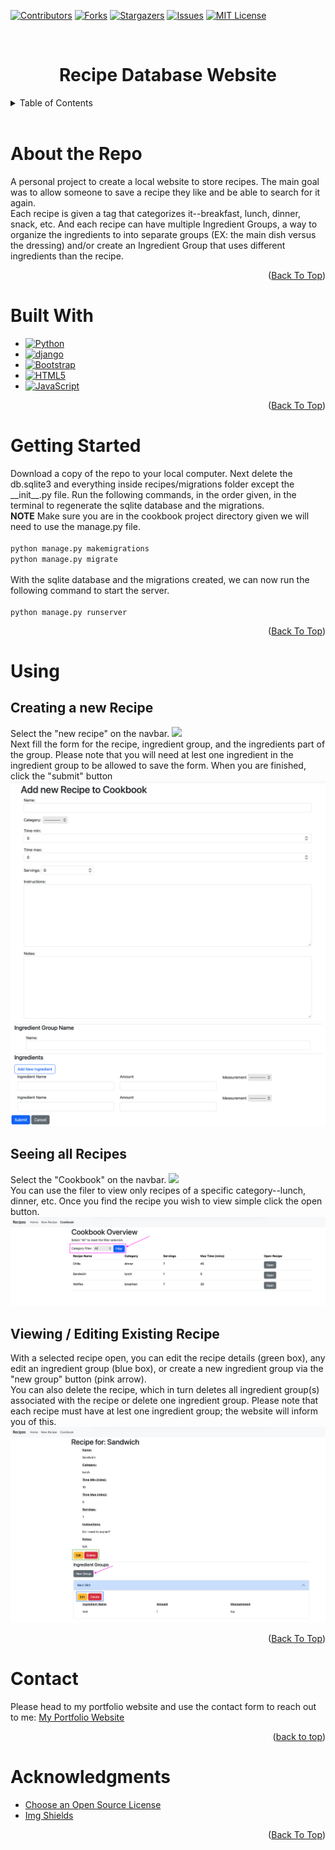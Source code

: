 <!--Helps with compatibility of the back to top link-->
<a id="readme-top"></a>

<!--PROJECT SHIELDS-->
[![Contributors][contributors-shield]][contributors-url]
[![Forks][forks-shield]][forks-url]
[![Stargazers][stars-shield]][stars-url]
[![Issues][issues-shield]][issues-url]
[![MIT License][license-shield]][license-url]

<!-- Project Title -->
<br>
<div>
    <h1 style="text-align:center">Recipe Database Website</h1>
</div>

<!-- Table of Contents -->
<details>
    <summary>Table of Contents</summary>
    <ol>
        <li><a href="#about-the-repo">About The Repo</a></li>
        <li><a href="#built-with">Built With</a></li>
        <li><a href="#getting-started">Getting Started</a></li>
        <li><a href="#Using">Using</a></li>
        <li><a href="#contact">Contact</a></li>
        <li><a href="#acknowledgments">Acknowledgments</a></li>
    </ol>
</details>
<br>

# About the Repo
A personal project to create a local website to store recipes. The main goal was to allow someone to save a recipe they
like and be able to search for it again.<br>
Each recipe is given a tag that categorizes it--breakfast, lunch, dinner, snack, etc. And each recipe can have
multiple Ingredient Groups, a way to organize the ingredients to into separate groups (EX: the main dish versus the dressing)
and/or create an Ingredient Group that uses different ingredients than the recipe. 

<p style="text-align:right">(<a href="#readme-top">Back To Top</a>)</p>

# Built With
* [![Python][python-shield]][python-url]
* [![django][django-shield]][django-url]
* [![Bootstrap][bootstrap-shield]][bootstrap-url]
* [![HTML5][html-shield]][html-url]
* [![JavaScript][javascript-shield]][javascript-url]
<!--* [![JavaScript][javascript-shield]][javascript-url]-->

<p style="text-align:right">(<a href="#readme-top">Back To Top</a>)</p>

# Getting Started
Download a copy of the repo to your local computer. Next delete the db.sqlite3 and everything inside
recipes/migrations folder except the \_\_init__.py file. Run the following commands, in the order given, in the terminal 
to regenerate the sqlite database and the migrations.<br>
**NOTE** Make sure you are in the cookbook project directory given we will need to use the manage.py file.
<br><br>
 ``
python manage.py makemigrations
 ``
<br>
``
python manage.py migrate
``
<br><br>
With the sqlite database and the migrations created, we can now run the following command to start the server.
<br><br>
``
python manage.py runserver
``

<p style="text-align:right">(<a href="#readme-top">Back To Top</a>)</p>

# Using
## Creating a new Recipe
Select the "new recipe" on the navbar.
<img src="images/new_recipe_01.png">
<br>
Next fill the form for the recipe, ingredient group, and the ingredients part of the group. Please note that you will
need at lest one ingredient in the ingredient group to be allowed to save the form. When you are finished, click the
"submit" button
<img src="images/new_recipe_02.png">
<img src="images/new_recipe_03.png">

## Seeing all Recipes
Select the "Cookbook" on the navbar.
<img src="images/cookbook_01.png">
<br>
You can use the filer to view only recipes of a specific category--lunch, dinner, etc. Once you find the recipe you wish to view simple
click the open button.
<img src="images/cookbook_02.png">

## Viewing / Editing Existing Recipe
With a selected recipe open, you can edit the recipe details (green box), any edit an ingredient group (blue box),
or create a new ingredient group via the "new group" button (pink arrow).<br>
You can also delete the recipe, which in turn deletes all ingredient group(s) associated with the recipe or delete one
ingredient group. Please note that each recipe must have at lest one ingredient group; the website will inform you of
this.
<img src="images/recipe_details_01.png">

<p style="text-align:right">(<a href="#readme-top">Back To Top</a>)</p>

<!-- Contact -->
# Contact
Please head to my portfolio website and use the contact form to reach out to me:
[My Portfolio Website][portfolio-url]

<p style="text-align:right">(<a href="#readme-top">back to top</a>)</p>

<!-- ACKNOWLEDGMENTS -->
# Acknowledgments

* [Choose an Open Source License](https://choosealicense.com)
* [Img Shields](https://shields.io)

<p style="text-align:right">(<a href="#readme-top">Back To Top</a>)</p>

<!-- MARKDOWN LINKS & IMAGES -->
[contributors-shield]: https://img.shields.io/github/contributors/ColorlessSaber/recipe-database-website.svg?style=for-the-badge
[contributors-url]: https://github.com/ColorlessSaber/recipe-database-website/graphs/contributors
[forks-shield]: https://img.shields.io/github/forks/ColorlessSaber/recipe-database-website.svg?style=for-the-badge
[forks-url]: https://github.com/ColorlessSaber/recipe-database-website/network/members
[stars-shield]: https://img.shields.io/github/stars/ColorlessSaber/recipe-database-website.svg?style=for-the-badge
[stars-url]: https://github.com/ColorlessSaber/recipe-database-website/stargazers
[issues-shield]: https://img.shields.io/github/issues/ColorlessSaber/recipe-database-website.svg?style=for-the-badge
[issues-url]: https://github.com/ColorlessSaber/recipe-database-website/issues
[license-shield]: https://img.shields.io/github/license/ColorlessSaber/recipe-database-website.svg?style=for-the-badge
[license-url]: https://github.com/ColorlessSaber/recipe-database-website/blob/main/LICENSE

[javascript-shield]: https://img.shields.io/badge/JavaScript-F7DF1E?style=for-the-badge&logo=javascript&logoColor=black
[javascript-url]: https://developer.mozilla.org/en-US/docs/Web/JavaScript
[html-shield]: https://img.shields.io/badge/HTML5-E34F26?style=for-the-badge&logo=html5&logoColor=white
[html-url]: https://html.spec.whatwg.org/multipage/
[css-shield]: https://img.shields.io/badge/CSS-663399?style=for-the-badge&logo=css&logoColor=white
[css-url]: https://www.w3.org/Style/CSS/Overview.en.html
[python-shield]: https://img.shields.io/badge/Python-3776AB?style=for-the-badge&logo=python&logoColor=white
[python-url]: https://www.python.org
[django-shield]: https://img.shields.io/badge/Django-092E20?style=for-the-badge&logo=django&logoColor=white
[django-url]: https://www.djangoproject.com/
[bootstrap-shield]: https://img.shields.io/badge/Bootstrap-563D7C?style=for-the-badge&logo=bootstrap&logoColor=white
[bootstrap-url]: https://getbootstrap.com

[portfolio-url]: https://colorlesssaber.github.io/